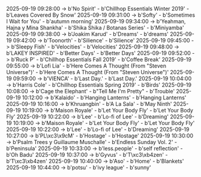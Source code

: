 2025-09-19 09:28:00 -> b'No Spirit' - b'Chillhop Essentials Winter 2019' - b'Leaves Covered By Snow'
2025-09-19 09:31:00 -> b'Softy' - b'Sometimes I Wait for You' - b'autumn morning'
2025-09-19 09:34:00 -> b'Yeahman, Hajna y Mina Shankha' - b'Shika Shika / Botanas Series' - b'Miniyamba'
2025-09-19 09:38:00 -> b'Joakim Karud' - b'Dreams' - b'dreams'
2025-09-19 09:42:00 -> b'Toonorth' - b'Silience' - b'Silience'
2025-09-19 09:45:00 -> b'Sleepy Fish' - b'Velocities' - b'Velocities'
2025-09-19 09:48:00 -> b'LAKEY INSPIRED' - b'Better Days' - b'Better Days'
2025-09-19 09:52:00 -> b'Ruck P' - b'Chillhop Essentials Fall 2019' - b'Coffee Break'
2025-09-19 09:55:00 -> b'Lofi Lia' - b'Here Comes A Thought (From "Steven Universe")' - b'Here Comes A Thought (From "Steven Universe")'
2025-09-19 09:59:00 -> b'VIENCA' - b'Last Day.' - b'Last Day.'
2025-09-19 10:04:00 -> b'Harris Cole' - b'Chillhop Essentials Spring 2019' - b'Birds'
2025-09-19 10:08:00 -> b'Cage the Elephant' - b"Tell Me I'm Pretty" - b'Trouble'
2025-09-19 10:12:00 -> b'Kalaido' - b'Hanging Lanterns' - b'Hanging Lanterns'
2025-09-19 10:16:00 -> b'Khruangbin' - b'A La Sala' - b'May Ninth'
2025-09-19 10:19:00 -> b'Maison Royale' - b'Let Your Body Fly' - b'Let Your Body Fly'
2025-09-19 10:22:00 -> b'Lee' - b'Lo-fi of Lee' - b'Dreaming'
2025-09-19 10:19:00 -> b'Maison Royale' - b'Let Your Body Fly' - b'Let Your Body Fly'
2025-09-19 10:22:00 -> b'Lee' - b'Lo-fi of Lee' - b'Dreaming'
2025-09-19 10:27:00 -> b'PL\xc3\x9cM' - b'Hostage' - b'Hostage'
2025-09-19 10:30:00 -> b'Psalm Trees y Guillaume Muschalle' - b'Endless Sunday Vol. 2' - b'Peninsula'
2025-09-19 10:33:00 -> b'less.people' - b'self reflection' - b'Oh Badu'
2025-09-19 10:37:00 -> b'Gyvus' - b'T\xc3\xb4zen' - b'T\xc3\xb4zen'
2025-09-19 10:40:00 -> b'Aso' - b'Home' - b'Blankets'
2025-09-19 10:44:00 -> b'potsu' - b'ivy league' - b'sunny'
